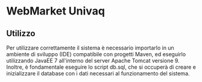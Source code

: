 # WebMarket Univaq

## Utilizzo

Per utilizzare correttamente il sistema è necessario importarlo in un ambiente di sviluppo (IDE) compatibile con progetti Maven, 
ed eseguirlo utilizzando JavaEE 7 all'interno del server Apache Tomcat versione 9.
Inoltre, è fondamentale eseguire lo script db.sql, che si occuperà di creare e inizializzare il database con i dati necessari al funzionamento del sistema.